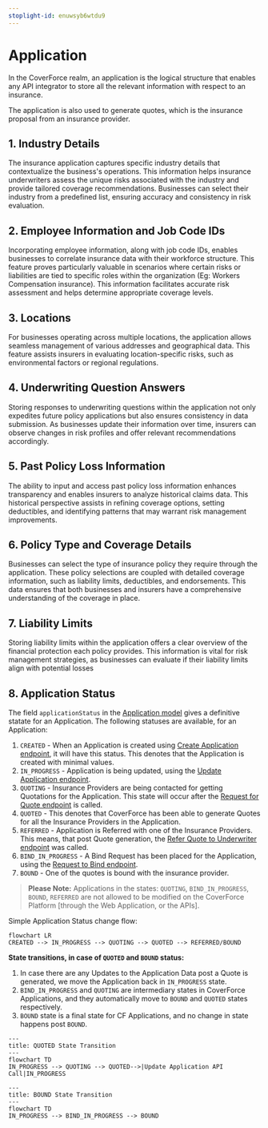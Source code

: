 ```yaml
---
stoplight-id: enuwsyb6wtdu9
---
```



# Application
In the CoverForce realm, an application is the logical structure that enables any API integrator to store all the relevant information with respect to an insurance.

The application is also used to generate quotes, which is the insurance proposal from an insurance provider.
 
## 1. Industry Details
The insurance application captures specific industry details that contextualize the business's operations. This information helps insurance underwriters assess the unique risks associated with the industry and provide tailored coverage recommendations. Businesses can select their industry from a predefined list, ensuring accuracy and consistency in risk evaluation.

## 2. Employee Information and Job Code IDs
Incorporating employee information, along with job code IDs, enables businesses to correlate insurance data with their workforce structure. This feature proves particularly valuable in scenarios where certain risks or liabilities are tied to specific roles within the organization (Eg: Workers Compensation insurance). This information facilitates accurate risk assessment and helps determine appropriate coverage levels.

## 3. Locations
For businesses operating across multiple locations, the application allows seamless management of various addresses and geographical data. This feature assists insurers in evaluating location-specific risks, such as environmental factors or regional regulations.

## 4. Underwriting Question Answers
Storing responses to underwriting questions within the application not only expedites future policy applications but also ensures consistency in data submission. As businesses update their information over time, insurers can observe changes in risk profiles and offer relevant recommendations accordingly.

## 5. Past Policy Loss Information
The ability to input and access past policy loss information enhances transparency and enables insurers to analyze historical claims data. This historical perspective assists in refining coverage options, setting deductibles, and identifying patterns that may warrant risk management improvements.

## 6. Policy Type and Coverage Details
Businesses can select the type of insurance policy they require through the application. These policy selections are coupled with detailed coverage information, such as liability limits, deductibles, and endorsements. This data ensures that both businesses and insurers have a comprehensive understanding of the coverage in place.

## 7. Liability Limits
Storing liability limits within the application offers a clear overview of the financial protection each policy provides. This information is vital for risk management strategies, as businesses can evaluate if their liability limits align with potential losses

## 8. Application Status
The field `applicationStatus` in the [Application model](https://coverforce.stoplight.io/docs/coverforce-api/8b73ee7604e0b-application) gives a definitive statate for an Application. The following statuses are available, for an Application:
1. `CREATED` - When an Application is created using [Create Application endpoint](https://coverforce.stoplight.io/docs/coverforce-api/trnbv9v23fn2r-create-an-application), it will have this status. This denotes that the Application is created with minimal values.
2. `IN_PROGRESS` - Application is being updated, using the [Update Application endpoint](https://coverforce.stoplight.io/docs/coverforce-api/kiy8795nqj6ww-update-an-application).
3. `QUOTING` - Insurance Providers are being contacted for getting Quotations for the Application. This state will occur after the [Request for Quote endpoint](https://coverforce.stoplight.io/docs/coverforce-api/kv40kjes1o8dx-request-for-quote) is called.
4. `QUOTED` - This denotes that CoverForce has been able to generate Quotes for all the Insurance Providers in the Application.
5. `REFERRED` - Application is Referred with one of the Insurance Providers. This means, that post Quote generation, the [Refer Quote to Underwriter endpoint](https://coverforce.stoplight.io/docs/coverforce-api/8ywdmlgzx5a0h-refer-quote-to-underwriter) was called.
6. `BIND_IN_PROGRESS` - A Bind Request has been placed for the Application, using the [Request to Bind endpoint](https://coverforce.stoplight.io/docs/coverforce-api/dsn8xo4rcvz9j-request-bind-for-an-application).
7. `BOUND` -  One of the quotes is bound with the insurance provider. 
<!-- theme: info -->
> **Please Note:**  Applications in the states: `QUOTING`, `BIND_IN_PROGRESS`, `BOUND`, `REFERRED` are not allowed to be modified on the CoverForce Platform [through the Web Application, or the APIs].

Simple Application Status change flow:
```mermaid
flowchart LR
CREATED --> IN_PROGRESS --> QUOTING --> QUOTED --> REFERRED/BOUND
```

**State transitions, in case of `QUOTED` and `BOUND` status:**

1. In case there are any Updates to the Application Data post a Quote is generated, we move the Application back in `IN_PROGRESS` state.
2. `BIND_IN_PROGRESS` and `QUOTING` are intermediary states in CoverForce Applications, and they automatically move to `BOUND` and `QUOTED` states respectively.
3. `BOUND` state is a final state for CF Applications, and no change in state happens post `BOUND`.

```mermaid
---
title: QUOTED State Transition
---
flowchart TD
IN_PROGRESS --> QUOTING --> QUOTED-->|Update Application API Call|IN_PROGRESS
```
```mermaid
---
title: BOUND State Transition
---
flowchart TD
IN_PROGRESS --> BIND_IN_PROGRESS --> BOUND

```

